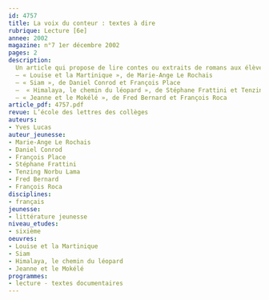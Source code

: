 ```yaml
---
id: 4757
title: La voix du conteur : textes à dire
rubrique: Lecture [6e]
annee: 2002
magazine: n°7 1er décembre 2002
pages: 2
description: 
  Un article qui propose de lire contes ou extraits de romans aux élèves de sixième.
  – « Louise et la Martinique », de Marie-Ange Le Rochais
  – « Siam », de Daniel Conrod et François Place
  –  « Himalaya, le chemin du léopard », de Stéphane Frattini et Tenzing Norbu Lama
  – « Jeanne et le Mokélé », de Fred Bernard et François Roca
article_pdf: 4757.pdf
revue: L’école des lettres des collèges
auteurs:
- Yves Lucas
auteur_jeunesse:
- Marie-Ange Le Rochais
- Daniel Conrod
- François Place
- Stéphane Frattini
- Tenzing Norbu Lama
- Fred Bernard
- François Roca
disciplines:
- français
jeunesse:
- littérature jeunesse
niveau_etudes:
- sixième
oeuvres:
- Louise et la Martinique
- Siam
- Himalaya, le chemin du léopard
- Jeanne et le Mokélé
programmes:
- lecture - textes documentaires
---
```

